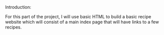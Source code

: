 Introduction:

For this part of the project, I will use basic HTML to build a basic recipe website which
will consist of a main index page that will have links to a few recipes.
